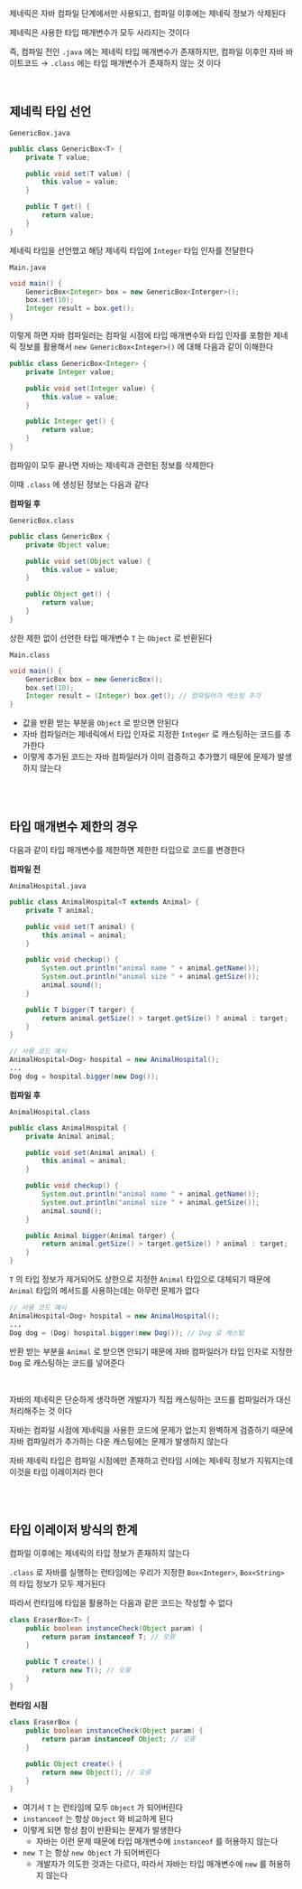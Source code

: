제네릭은 자바 컴파일 단계에서만 사용되고, 컴파일 이후에는 제네릭 정보가 삭제된다

제네릭은 사용한 타입 매개변수가 모두 사라지는 것이다

즉, 컴파일 전인 `.java` 에는 제네릭 타입 매개변수가 존재하지만, 컴파일 이후인 자바 바이트코드 → `.class` 에는 타입 매개변수가 존재하지 않는 것 이다

</br>

## 제네릭 타입 선언

`GenericBox.java`

```java
public class GenericBox<T> {
    private T value;

    public void set(T value) {
        this.value = value;
    }

    public T get() {
        return value;
    }
}
```

제네릭 타입을 선언했고 해당 제네릭 타입에 `Integer` 타입 인자를 전달한다

`Main.java`

```java
void main() {
    GenericBox<Integer> box = new GenericBox<Interger>();
    box.set(10);
    Integer result = box.get();
}
```

이렇게 하면 자바 컴파일러는 컴파일 시점에 타입 매개변수와 타입 인자를 포함한 제네릭 정보를 활용해서 `new GenericBox<Integer>()` 에 대해 다음과 같이 이해한다

```java
public class GenericBox<Integer> {
    private Integer value;

    public void set(Integer value) {
        this.value = value;
    }

    public Integer get() {
        return value;
    }
}
```

컴파일이 모두 끝나면 자바는 제네릭과 관련된 정보를 삭제한다

이때 `.class` 에 생성된 정보는 다음과 같다

**컴파일 후**

`GenericBox.class`

```java
public class GenericBox {
    private Object value;

    public void set(Object value) {
        this.value = value;
    }

    public Object get() {
        return value;
    }
}
```

상한 제한 없이 선언한 타입 매개변수 `T` 는 `Object` 로 반환된다

`Main.class`

```java
void main() {
    GenericBox box = new GenericBox();
    box.set(10);
    Integer result = (Integer) box.get(); // 컴파일러가 캐스팅 추가
}
```

- 값을 반환 받는 부분을 `Object` 로 받으면 안된다
- 자바 컴파일러는 제네릭에서 타입 인자로 지정한 `Integer` 로 캐스팅하는 코드를 추가한다
- 이렇게 추가된 코드는 자바 컴파일러가 이미 검증하고 추가했기 때문에 문제가 발생하지 않는다

</br>
</br>

## 타입 매개변수 제한의 경우

다음과 같이 타입 매개변수를 제한하면 제한한 타입으로 코드를 변경한다

**컴파일 전**

`AnimalHospital.java`

```java
public class AnimalHospital<T extends Animal> {
    private T animal;

    public void set(T animal) {
        this.animal = animal;
    }

    public void checkup() {
        System.out.println("animal name " + animal.getName());
        System.out.println("animal size " + animal.getSize());
        animal.sound();
    }

    public T bigger(T targer) {
        return animal.getSize() > target.getSize() ? animal : target;
    }
}
```

```java
// 사용 코드 예시
AnimalHospital<Dog> hospital = new AnimalHospital();
...
Dog dog = hospital.bigger(new Dog());
```

**컴파일 후**

`AnimalHospital.class`

```java
public class AnimalHospital {
    private Animal animal;

    public void set(Animal animal) {
        this.animal = animal;
    }

    public void checkup() {
        System.out.println("animal name " + animal.getName());
        System.out.println("animal size " + animal.getSize());
        animal.sound();
    }

    public Animal bigger(Animal targer) {
        return animal.getSize() > target.getSize() ? animal : target;
    }
}
```

`T` 의 타입 정보가 제거되어도 상한으로 지정한 `Animal` 타입으로 대체되기 때문에 `Animal` 타입의 메서드를 사용하는데는 아무런 문제가 없다

```java
// 사용 코드 예시
AnimalHospital<Dog> hospital = new AnimalHospital();
...
Dog dog = (Dog) hospital.bigger(new Dog()); // Dog 로 캐스팅
```

반환 받는 부분을 `Animal` 로 받으면 안되기 때문에 자바 컴파일러가 타입 인자로 지정한 `Dog` 로 캐스팅하는 코드를 넣어준다

</br>

자바의 제네릭은 단순하게 생각하면 개발자가 직접 캐스팅하는 코드를 컴파일러가 대신 처리해주는 것 이다

자바는 컴파일 시점에 제네릭을 사용한 코드에 문제가 없는지 완벽하게 검증하기 때문에 자바 컴파일러가 추가하는 다운 캐스팅에는 문제가 발생하지 않는다

자바 제네릭 타입은 컴파일 시점에만 존재하고 런타임 시에는 제네릭 정보가 지워지는데 이것을 타입 이레이저라 한다

</br>
</br>

## 타입 이레이저 방식의 한계

컴파일 이후에는 제네릭의 타입 정보가 존재하지 않는다

`.class` 로 자바를 실행하는 런타임에는 우리가 지정한 `Box<Integer>`, `Box<String>` 의 타입 정보가 모두 제거된다

따라서 런타임에 타입을 활용하는 다음과 같은 코드는 작성할 수 없다

```java
class EraserBox<T> {
    public boolean instanceCheck(Object param) {
        return param instanceof T; // 오류
    }

    public T create() {
        return new T(); // 오류
    }
}
```

**런타임 시점**

```java
class EraserBox {
    public boolean instanceCheck(Object param) {
        return param instanceof Object; // 오류
    }

    public Object create() {
        return new Object(); // 오류
    }
}
```

- 여기서 `T` 는 런타임에 모두 `Object` 가 되어버린다
- `instanceof` 는 항상 `Object` 와 비교하게 된다
- 이렇게 되면 항상 참이 반환되는 문제가 발생한다
  - 자바는 이런 문제 때문에 타입 매개변수에 `instanceof` 를 허용하지 않는다
- `new T` 는 항상 `new Object` 가 되어버린다
  - 개발자가 의도한 것과는 다르다, 따라서 자바는 타입 매개변수에 `new` 를 허용하지 않는다
